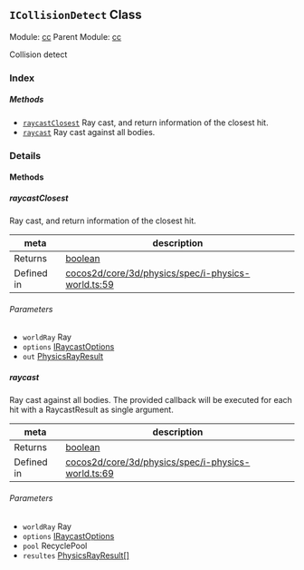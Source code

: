 ## `ICollisionDetect` Class



Module: [cc](../modules/cc.md)
Parent Module: [cc](../modules/cc.md)


Collision detect



### Index



##### Methods

  - [`raycastClosest`](#raycastclosest) Ray cast, and return information of the closest hit.
  - [`raycast`](#raycast) Ray cast against all bodies.



### Details




<!-- Method Block -->
#### Methods


##### raycastClosest

Ray cast, and return information of the closest hit.

| meta | description |
|------|-------------|
| Returns | <a href="https://developer.mozilla.org/en/JavaScript/Reference/Global_Objects/Boolean" class="crosslink external" target="_blank">boolean</a> 
| Defined in | [cocos2d/core/3d/physics/spec/i-physics-world.ts:59](https://github.com/cocos-creator/engine/blob/f7d50d63228ec3047fe054a2d1e1535e90da2bd1/cocos2d/core/3d/physics/spec/i-physics-world.ts#L59) |

###### Parameters
- `worldRay` Ray 
- `options` <a href="../classes/IRaycastOptions.html" class="crosslink">IRaycastOptions</a> 
- `out` <a href="../classes/PhysicsRayResult.html" class="crosslink">PhysicsRayResult</a> 


##### raycast

Ray cast against all bodies. The provided callback will be executed for each hit with a RaycastResult as single argument.

| meta | description |
|------|-------------|
| Returns | <a href="https://developer.mozilla.org/en/JavaScript/Reference/Global_Objects/Boolean" class="crosslink external" target="_blank">boolean</a> 
| Defined in | [cocos2d/core/3d/physics/spec/i-physics-world.ts:69](https://github.com/cocos-creator/engine/blob/f7d50d63228ec3047fe054a2d1e1535e90da2bd1/cocos2d/core/3d/physics/spec/i-physics-world.ts#L69) |

###### Parameters
- `worldRay` Ray 
- `options` <a href="../classes/IRaycastOptions.html" class="crosslink">IRaycastOptions</a> 
- `pool` RecyclePool 
- `resultes` <a href="../classes/PhysicsRayResult.html" class="crosslink">PhysicsRayResult[]</a> 




